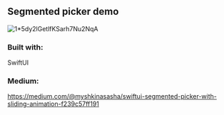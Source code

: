 ## Segmented picker demo
![1*5dy2lGetlfKSarh7Nu2NqA](https://github.com/user-attachments/assets/6229ca60-3703-47a6-8a97-207ca3bf1302)
### Built with:
SwiftUI

### Medium:
https://medium.com/@myshkinasasha/swiftui-segmented-picker-with-sliding-animation-f239c57ff191
